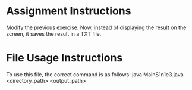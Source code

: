 # Assignment Instructions
Modify the previous exercise. Now, instead of displaying the result on the screen, it saves the result in a TXT file.
# File Usage Instructions
To use this file, the correct command is as follows: java MainS1n1e3.java <directory_path> <output_path>